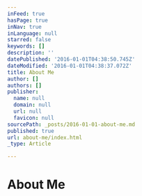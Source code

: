 ```yaml
---
inFeed: true
hasPage: true
inNav: true
inLanguage: null
starred: false
keywords: []
description: ''
datePublished: '2016-01-01T04:38:50.745Z'
dateModified: '2016-01-01T04:38:37.072Z'
title: About Me
author: []
authors: []
publisher:
  name: null
  domain: null
  url: null
  favicon: null
sourcePath: _posts/2016-01-01-about-me.md
published: true
url: about-me/index.html
_type: Article

---
```

# About Me
